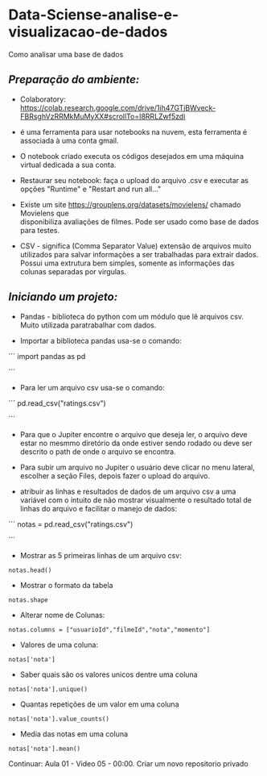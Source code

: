 # Data-Sciense-analise-e-visualizacao-de-dados
Como analisar uma base de dados


## *Preparação do ambiente:*

* Colaboratory: https://colab.research.google.com/drive/1ih47GTjBWveck-FBRsghVzRRMkMuMyXX#scrollTo=I8RRLZwf5zdi

* é uma ferramenta para usar notebooks na nuvem, esta ferramenta é associada à uma conta gmail.

* O notebook criado executa os códigos desejados em uma máquina virtual dedicada a sua conta.

* Restaurar seu notebook:
faça o upload do arquivo .csv e executar as opções "Runtime" e "Restart and run all..."

* Existe um site https://grouplens.org/datasets/movielens/ chamado Movielens que  
disponibiliza avaliações de filmes. Pode ser usado como base de dados para testes.

* CSV - significa (Comma Separator Value) extensão de arquivos muito utilizados para salvar informações a ser trabalhadas para extrair dados. Possui uma extrutura bem simples, somente as informações das colunas separadas por virgulas.

## *Iniciando um projeto:*

* Pandas - biblioteca do python com um módulo que lê arquivos csv. Muito utilizada paratrabalhar com dados.

* Importar a biblioteca pandas usa-se o comando:

´´´
import pandas as pd

´´´
* Para ler um arquivo csv usa-se o comando:

´´´
pd.read_csv("ratings.csv")

´´´

* Para que o Jupiter encontre o arquivo que deseja ler, o arquivo deve estar no mesmmo diretório da onde estiver sendo rodado ou deve ser descrito o path de onde o arquivo se encontra.

* Para subir um arquivo no Jupiter o usuário deve clicar no menu lateral, escolher a seção Files, depois fazer o upload do arquivo.

* atribuir as linhas e resultados de dados de um arquivo csv a uma variável com o intuito de não mostrar visualmente o resultado total de linhas do arquivo e facilitar o manejo de dados:

´´´
notas = pd.read_csv("ratings.csv")

´´´ 

* Mostrar as 5 primeiras linhas de um arquivo csv:

```
notas.head()

```

* Mostrar o formato da tabela 

```
notas.shape

```

* Alterar nome de Colunas:
```
notas.columns = ["usuarioId","filmeId","nota","momento"]
``` 
* Valores de uma coluna:
``` 
notas['nota']
``` 

* Saber quais são os valores unicos dentre uma coluna

``` 
notas['nota'].unique()
``` 

* Quantas repetições de um valor em uma coluna 
``` 
notas['nota'].value_counts()
``` 

* Media das notas em uma coluna
``` 
notas['nota'].mean()
``` 



Continuar: Aula 01 - Video 05 - 00:00.
Criar um novo repositorio privado
